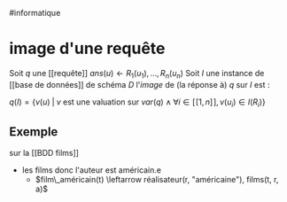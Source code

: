 #informatique 
# image d'une requête
Soit $q$ une [[requête]] $ans(u)\leftarrow R_1(u_1), \ldots, R_n(u_n)$
Soit $I$ une instance de [[base de données]] de schéma $D$
l'_image_ de (la réponse à) $q$ sur $I$ est :

 $q(I) = \{v(u) \;|\; v \text{ est une valuation sur } var(q) \wedge \forall i\in[\![1, n]\!], v(u_i)\in I(R_i)\}$

## Exemple
sur la [[BDD films]]

- les films donc l'auteur est américain.e
    - $film\_américain(t) \leftarrow réalisateur(r, "américaine"), films(t, r, a)$

